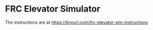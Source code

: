 # FRC Elevator Simulator

The instructions are at https://tinyurl.com/frc-elevator-sim-instructions


